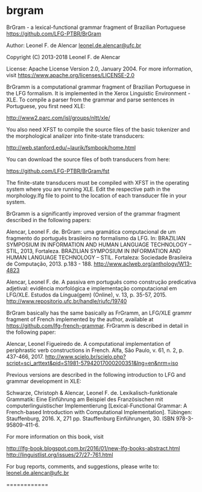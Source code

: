 # brgram
BrGram - a lexical-functional grammar fragment of Brazilian Portuguese https://github.com/LFG-PTBR/BrGram

Author: Leonel F. de Alencar leonel.de.alencar@ufc.br

Copyright (C) 2013-2018 Leonel F. de Alencar

License: Apache License Version 2.0, January 2004. For more information, visit https://www.apache.org/licenses/LICENSE-2.0

BrGramm is a computational grammar fragment of Brazilian Portuguese in the LFG formalism. It is implemented in the Xerox Linguistic Environment - XLE. To compile a parser from the grammar and parse sentences in Portuguese, you first need XLE:

http://www2.parc.com/isl/groups/nltt/xle/

You also need XFST to compile the source files of the basic tokenizer and the morphological analizer into finite-state transducers:

http://web.stanford.edu/~laurik/fsmbook/home.html

You can download the source files of both transducers from here:

https://github.com/LFG-PTBR/BrGram/fst

The finite-state transducers must be compiled with XFST in the operating system where you are running XLE. Edit the respective path in the morphology.lfg file to point to the location of each transducer file in your system.

BrGramm is a significantly improved version of the grammar fragment described in the following papers:

Alencar, Leonel F. de. BrGram: uma gramática computacional de um fragmento do português brasileiro no formalismo da LFG. In: BRAZILIAN SYMPOSIUM IN INFORMATION AND HUMAN LANGUAGE TECHNOLOGY – STIL, 2013, Fortaleza. BRAZILIAN SYMPOSIUM IN INFORMATION AND HUMAN LANGUAGE TECHNOLOGY – STIL. Fortaleza: Sociedade Brasileira de Computação, 2013. p.183 - 188. http://www.aclweb.org/anthology/W13-4823

Alencar, Leonel F. de. A passiva em português como construção predicativa adjetival: evidência morfológica e implementação computacional em LFG/XLE. Estudos da Língua(gem) (Online), v. 13, p. 35-57, 2015. http://www.repositorio.ufc.br/handle/riufc/19740

BrGram basically has the same basically as FrGramm, an LFG/XLE grammr fragment of French implemented by the author, available at https://github.com/lfg-french-grammar. FrGramm is described in detail in the following paper:

Alencar, Leonel Figueiredo de. A computational implementation of periphrastic verb constructions in French. Alfa, São Paulo, v. 61, n. 2, p. 437-466, 2017. http://www.scielo.br/scielo.php?script=sci_arttext&pid=S1981-57942017000200351&lng=en&nrm=iso

Previous versions are described in the following introduction to LFG and grammar development in  XLE:

Schwarze, Christoph & Alencar, Leonel F. de. Lexikalisch-funktionale Grammatik: Eine Einführung am Beispiel des Französischen mit computerlinguistischer Implementierung [Lexical-Functional Grammar: A French-based Introduction with Computational Implementation]. Tübingen: Stauffenburg, 2016. X, 271 pp. Stauffenburg Einführungen, 30. ISBN 978-3-95809-411-6.

For more information on this book, visit

http://lfg-book.blogspot.com.br/2016/01/new-lfg-books-abstract.html http://linguistlist.org/issues/27/27-761.html

For bug reports, comments, and suggestions, please write to: leonel.de.alencar@ufc.br

============
